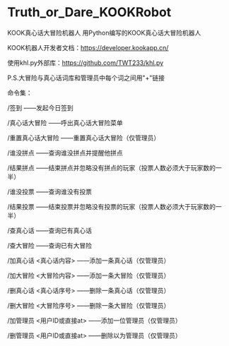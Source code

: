 # Truth_or_Dare_KOOKRobot
KOOK真心话大冒险机器人
用Python编写的KOOK真心话大冒险机器人

KOOK机器人开发者文档：https://developer.kookapp.cn/

使用khl.py外部库：https://github.com/TWT233/khl.py

P.S.大冒险与真心话词库和管理员中每个词之间用"+"链接

命令集：

/签到         ——发起今日签到

/真心话大冒险      ——呼出真心话大冒险菜单

/重置真心话大冒险   ——重置真心话大冒险（仅管理员）

/谁没拼点      ——查询谁没拼点并提醒他拼点

/结果拼点      ——结束拼点并忽略没有拼点的玩家（投票人数必须大于玩家数的一半）

/谁没投票      ——查询谁没有投票

/结果投票      ——结束投票并忽略没有投票的玩家（投票人数必须大于玩家数的一半）

/查真心话      ——查询已有真心话

/查大冒险      ——查询已有大冒险

/加真心话 <真心话内容>     ——添加一条真心话（仅管理员）

/加大冒险 <大冒险内容>     ——添加一条大冒险（仅管理员）

/删真心话 <真心话序号>     ——删除一条真心话（仅管理员）

/删大冒险 <大冒险序号>     ——删除一条大冒险（仅管理员）

/加管理员 <用户ID或直接at>      ——添加一位管理员（仅管理员）

/删管理员 <用户ID或直接at>      ——删除以为管理员（仅管理员）

